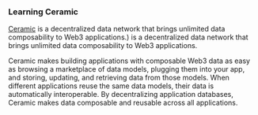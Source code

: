### Learning Ceramic

[Ceramic](https://ceramic.network/) is a decentralized data network that brings unlimited data composability to Web3 applications.) is a decentralized data network that brings unlimited data composability to Web3 applications.

Ceramic makes building applications with composable Web3 data as easy as browsing a marketplace of data models, plugging them into your app, and storing, updating, and retrieving data from those models. When different applications reuse the same data models, their data is automatically interoperable. By decentralizing application databases, Ceramic makes data composable and reusable across all applications.

